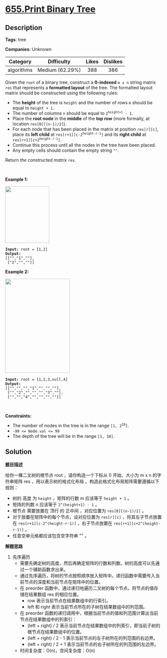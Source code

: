 # [655.Print Binary Tree](https://leetcode.com/problems/print-binary-tree/description/)

## Description

**Tags**: tree

**Companies**: Unknown

|  Category  |   Difficulty    | Likes | Dislikes |
| :--------: | :-------------: | :---: | :------: |
| algorithms | Medium (62.29%) |  388  |   386    |

<p>Given the <code>root</code> of a binary tree, construct a <strong>0-indexed</strong> <code>m x n</code> string matrix <code>res</code> that represents a <strong>formatted layout</strong> of the tree. The formatted layout matrix should be constructed using the following rules:</p>
<ul>
  <li>The <strong>height</strong> of the tree is <code>height</code>&nbsp;and the number of rows <code>m</code> should be equal to <code>height + 1</code>.</li>
  <li>The number of columns <code>n</code> should be equal to <code>2<sup>height+1</sup> - 1</code>.</li>
  <li>Place the <strong>root node</strong> in the <strong>middle</strong> of the <strong>top row</strong> (more formally, at location <code>res[0][(n-1)/2]</code>).</li>
  <li>For each node that has been placed in the matrix at position <code>res[r][c]</code>, place its <strong>left child</strong> at <code>res[r+1][c-2<sup>height-r-1</sup>]</code> and its <strong>right child</strong> at <code>res[r+1][c+2<sup>height-r-1</sup>]</code>.</li>
  <li>Continue this process until all the nodes in the tree have been placed.</li>
  <li>Any empty cells should contain the empty string <code>&quot;&quot;</code>.</li>
</ul>
<p>Return <em>the constructed matrix </em><code>res</code>.</p>
<p>&nbsp;</p>
<p><strong class="example">Example 1:</strong></p>
<img alt="" src="https://assets.leetcode.com/uploads/2021/05/03/print1-tree.jpg" style="width: 141px; height: 181px;" />
<pre><code><strong>Input:</strong> root = [1,2]
<strong>Output:</strong>
[[&quot;&quot;,&quot;1&quot;,&quot;&quot;],
&nbsp;[&quot;2&quot;,&quot;&quot;,&quot;&quot;]]</code></pre>
<p><strong class="example">Example 2:</strong></p>
<img alt="" src="https://assets.leetcode.com/uploads/2021/05/03/print2-tree.jpg" style="width: 207px; height: 302px;" />
<pre><code><strong>Input:</strong> root = [1,2,3,null,4]
<strong>Output:</strong>
[[&quot;&quot;,&quot;&quot;,&quot;&quot;,&quot;1&quot;,&quot;&quot;,&quot;&quot;,&quot;&quot;],
&nbsp;[&quot;&quot;,&quot;2&quot;,&quot;&quot;,&quot;&quot;,&quot;&quot;,&quot;3&quot;,&quot;&quot;],
&nbsp;[&quot;&quot;,&quot;&quot;,&quot;4&quot;,&quot;&quot;,&quot;&quot;,&quot;&quot;,&quot;&quot;]]</code></pre>
<p>&nbsp;</p>
<p><strong>Constraints:</strong></p>
<ul>
  <li>The number of nodes in the tree is in the range <code>[1, 2<sup>10</sup>]</code>.</li>
  <li><code>-99 &lt;= Node.val &lt;= 99</code></li>
  <li>The depth of the tree will be in the range <code>[1, 10]</code>.</li>
</ul>

## Solution

**题目描述**

给你一棵二叉树的根节点 root ，请你构造一个下标从 0 开始、大小为 m x n 的字符串矩阵 res ，用以表示树的格式化布局 。构造此格式化布局矩阵需要遵循以下规则：

- 树的 高度 为 `height` ，矩阵的行数 m 应该等于 `height + 1` 。
- 矩阵的列数 n 应该等于 `2^(height+1) - 1` 。
- 根节点 需要放置在 顶行 的 正中间 ，对应位置为 `res[0][(n-1)/2]` 。
- 对于放置在矩阵中的每个节点，设对应位置为 `res[r][c]` ，将其左子节点放置在 `res[r+1][c-2^(height-r-1)]` ，右子节点放置在 `res[r+1][c+2^(height-r-1)]` 。
- 任意空单元格都应该包含空字符串 "" 。

**解题思路**

1. 先序遍历
   - 需要先确定树的高度，然后再确定矩阵的行数和列数。树的高度可以先通过一个辅助函数求出来。
   - 通过先序遍历，将树的节点按照顺序放入矩阵中。递归函数中需要传入当前节点的深度和当前节点在矩阵中的位置。
   - 在 preorder 函数中，通过递归地遍历二叉树的每个节点，将节点的值存储在结果数组 res 的相应位置。
     - row 表示当前节点在结果数组中的行索引。
     - left 和 right 表示当前节点所在的子树在结果数组中的列范围。
   - 在 preorder 函数的递归调用中，根据当前节点的值和列范围计算出当前节点在结果数组中的列索引：
     - (left + right) / 2 表示当前节点在结果数组中的列索引，即当前子树的根节点在结果数组中的位置。
     - (left + right) / 2 - 1 表示当前节点的左子树所在的列范围的右边界。
     - (left + right) / 2 + 1 表示当前节点的右子树所在的列范围的左边界。
   - 时间复杂度：O(n)，空间复杂度：O(n)
